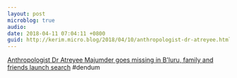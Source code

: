 ```yaml
---
layout: post
microblog: true
audio: 
date: 2018-04-11 07:04:11 +0800
guid: http://kerim.micro.blog/2018/04/10/anthropologist-dr-atreyee.html
---
```

[Anthropologist Dr Atreyee Majumder goes missing in B'luru, family and friends launch search](https://www.thenewsminute.com/article/anthropologist-dr-atreyee-majumder-goes-missing-bluru-family-and-friends-launch-search-79331) #dendum
